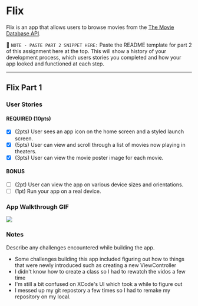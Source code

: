 # Flix

Flix is an app that allows users to browse movies from the [The Movie Database API](http://docs.themoviedb.apiary.io/#).

📝 `NOTE - PASTE PART 2 SNIPPET HERE:` Paste the README template for part 2 of this assignment here at the top. This will show a history of your development process, which users stories you completed and how your app looked and functioned at each step.

---

## Flix Part 1

### User Stories

#### REQUIRED (10pts)
- [x] (2pts) User sees an app icon on the home screen and a styled launch screen.
- [x] (5pts) User can view and scroll through a list of movies now playing in theaters.
- [x] (3pts) User can view the movie poster image for each movie.

#### BONUS
- [ ] (2pt) User can view the app on various device sizes and orientations.
- [ ] (1pt) Run your app on a real device.

### App Walkthrough GIF

![](https://i.imgur.com/MRmuaH6.gif)



### Notes
Describe any challenges encountered while building the app.
- Some challenges building this app included figuring out how to things that were newly introduced such as creating a new ViewController
- I didn't know how to create a class so I had to rewatch the vidos a few time
- I'm still a bit confused on XCode's UI which took a while to figure out
- I messed up my git repostory a few times so I had to remake my repository on my local.
